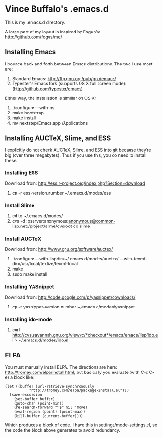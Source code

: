 Vince Buffalo's .emacs.d
========================
This is my .emacs.d directory. 

A large part of my layout is inspired by Fogus's:
http://github.com/fogus/me/

Installing Emacs
----------------
I bounce back and forth between Emacs distributions. The two I use
most are:

 1. Standard Emacs: http://ftp.gnu.org/pub/gnu/emacs/
 2. Typester's Emacs fork (supports OS X full screen mode):
    (http://github.com/typester/emacs)

Either way, the installation is similiar on OS X:

 1. ./configure --with-ns
 2. make bootstrap
 3. make install
 4. mv nextstep/Emacs.app /Applications

Installing AUCTeX, Slime, and ESS
---------------------------------

I explicitly do not check AUCTeX, Slime, and ESS into git because they're big
(over three megabytes). Thus if you use this, you do need to install
these.
      
### Installing ESS
  Download from: http://ess.r-project.org/index.php?Section=download
  
  1. cp -r ess-version.number ~/.emacs.d/modes/ess

### Install Slime
    
  1. cd to ~/.emacs.d/modes/
  2. cvs -d :pserver:anonymous:anonymous@common-lisp.net:/project/slime/cvsroot co slime


### Install AUCTeX
  Download from: http://www.gnu.org/software/auctex/

  1. ./configure --with-lispdir=~/.emacs.d/modes/auctex/ --with-texmf-dir=/usr/local/texlive/texmf-local
  2. make
  3. sudo make install

### Installing YASnippet
  Download from: http://code.google.com/p/yasnippet/downloads/

  1. cp -r yasnippet-version.number ~/emacs.d/modes/yasnippet

### Installing ido-mode
  1. curl http://cvs.savannah.gnu.org/viewvc/*checkout*/emacs/emacs/lisp/ido.el > ~/.emacs.d/modes/ido.el

ELPA
----

You must manually install ELPA. The directions are here:
http://tromey.com/elpa/install.html, but basically you evaluate (with
C-x C-e) a block like:

    (let ((buffer (url-retrieve-synchronously
    	       "http://tromey.com/elpa/package-install.el")))
      (save-excursion
        (set-buffer buffer)
        (goto-char (point-min))
        (re-search-forward "^$" nil 'move)
        (eval-region (point) (point-max))
        (kill-buffer (current-buffer))))

Which produces a block of code. I have this in
settings/mode-settings.el, so the code the block above generates to
avoid redundancy.